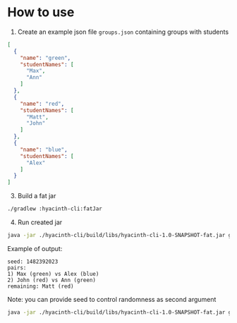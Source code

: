 # How to use

1. Create an example json file `groups.json` containing groups with students

```json
[
  {
    "name": "green",
    "studentNames": [
      "Max",
      "Ann"
    ]
  },
  {
    "name": "red",
    "studentNames": [
      "Matt",
      "John"
    ]
  },
  {
    "name": "blue",
    "studentNames": [
      "Alex"
    ]
  }
]
```

3. Build a fat jar

```bash
./gradlew :hyacinth-cli:fatJar
```

4. Run created jar
```bash
java -jar ./hyacinth-cli/build/libs/hyacinth-cli-1.0-SNAPSHOT-fat.jar groups.json
```

Example of output:

```text
seed: 1482392023
pairs:
1) Max (green) vs Alex (blue)
2) John (red) vs Ann (green)
remaining: Matt (red)
```

Note: you can provide seed to control randomness as second argument

```bash
java -jar ./hyacinth-cli/build/libs/hyacinth-cli-1.0-SNAPSHOT-fat.jar groups.json 123

```
